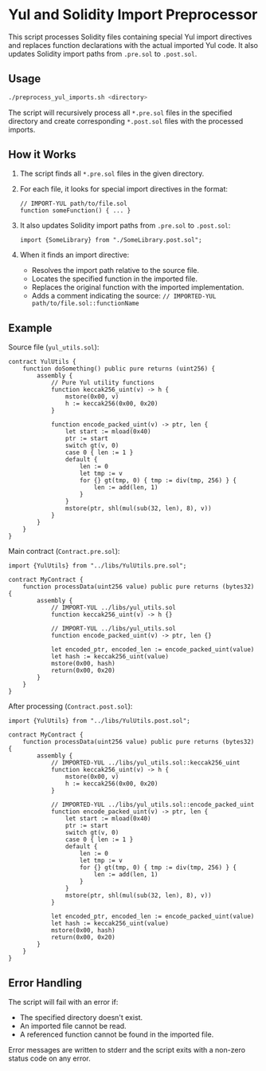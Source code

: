 # Yul and Solidity Import Preprocessor

This script processes Solidity files containing special Yul import directives and replaces function declarations with the actual imported Yul code. It also updates Solidity import paths from `.pre.sol` to `.post.sol`.

## Usage

```bash
./preprocess_yul_imports.sh <directory>
```

The script will recursively process all `*.pre.sol` files in the specified directory and create corresponding `*.post.sol` files with the processed imports.

## How it Works

1. The script finds all `*.pre.sol` files in the given directory.
2. For each file, it looks for special import directives in the format:
   ```solidity
   // IMPORT-YUL path/to/file.sol
   function someFunction() { ... }
   ```
3. It also updates Solidity import paths from `.pre.sol` to `.post.sol`:
   ```solidity
   import {SomeLibrary} from "./SomeLibrary.post.sol";
   ```

4. When it finds an import directive:
   - Resolves the import path relative to the source file.
   - Locates the specified function in the imported file.
   - Replaces the original function with the imported implementation.
   - Adds a comment indicating the source: `// IMPORTED-YUL path/to/file.sol::functionName`

## Example

Source file (`yul_utils.sol`):
```solidity
contract YulUtils {
    function doSomething() public pure returns (uint256) {
        assembly {
            // Pure Yul utility functions
            function keccak256_uint(v) -> h {
                mstore(0x00, v)
                h := keccak256(0x00, 0x20)
            }
            
            function encode_packed_uint(v) -> ptr, len {
                let start := mload(0x40)
                ptr := start
                switch gt(v, 0)
                case 0 { len := 1 }
                default {
                    len := 0
                    let tmp := v
                    for {} gt(tmp, 0) { tmp := div(tmp, 256) } {
                        len := add(len, 1)
                    }
                }
                mstore(ptr, shl(mul(sub(32, len), 8), v))
            }
        }
    }
}
```

Main contract (`Contract.pre.sol`):
```solidity
import {YulUtils} from "../libs/YulUtils.pre.sol";

contract MyContract {
    function processData(uint256 value) public pure returns (bytes32) {
        assembly {
            // IMPORT-YUL ../libs/yul_utils.sol
            function keccak256_uint(v) -> h {}
            
            // IMPORT-YUL ../libs/yul_utils.sol  
            function encode_packed_uint(v) -> ptr, len {}
            
            let encoded_ptr, encoded_len := encode_packed_uint(value)
            let hash := keccak256_uint(value)
            mstore(0x00, hash)
            return(0x00, 0x20)
        }
    }
}
```

After processing (`Contract.post.sol`):
```solidity
import {YulUtils} from "../libs/YulUtils.post.sol";

contract MyContract {
    function processData(uint256 value) public pure returns (bytes32) {
        assembly {
            // IMPORTED-YUL ../libs/yul_utils.sol::keccak256_uint
            function keccak256_uint(v) -> h {
                mstore(0x00, v)
                h := keccak256(0x00, 0x20)
            }
            
            // IMPORTED-YUL ../libs/yul_utils.sol::encode_packed_uint
            function encode_packed_uint(v) -> ptr, len {
                let start := mload(0x40)
                ptr := start
                switch gt(v, 0)
                case 0 { len := 1 }
                default {
                    len := 0
                    let tmp := v
                    for {} gt(tmp, 0) { tmp := div(tmp, 256) } {
                        len := add(len, 1)
                    }
                }
                mstore(ptr, shl(mul(sub(32, len), 8), v))
            }
            
            let encoded_ptr, encoded_len := encode_packed_uint(value)
            let hash := keccak256_uint(value)
            mstore(0x00, hash)
            return(0x00, 0x20)
        }
    }
}
```

## Error Handling

The script will fail with an error if:
- The specified directory doesn't exist.
- An imported file cannot be read.
- A referenced function cannot be found in the imported file.

Error messages are written to stderr and the script exits with a non-zero status code on any error.

